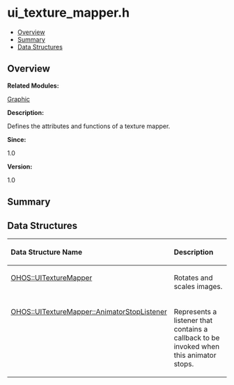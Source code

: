 # ui\_texture\_mapper.h<a name="EN-US_TOPIC_0000001055198116"></a>

-   [Overview](#section310667671165630)
-   [Summary](#section1242938407165630)
-   [Data Structures](#nested-classes)

## **Overview**<a name="section310667671165630"></a>

**Related Modules:**

[Graphic](graphic.md)

**Description:**

Defines the attributes and functions of a texture mapper. 

**Since:**

1.0

**Version:**

1.0

## **Summary**<a name="section1242938407165630"></a>

## Data Structures<a name="nested-classes"></a>

<a name="table747507895165630"></a>
<table><thead align="left"><tr id="row100009086165630"><th class="cellrowborder" valign="top" width="50%" id="mcps1.1.3.1.1"><p id="p2038007495165630"><a name="p2038007495165630"></a><a name="p2038007495165630"></a>Data Structure Name</p>
</th>
<th class="cellrowborder" valign="top" width="50%" id="mcps1.1.3.1.2"><p id="p677499480165630"><a name="p677499480165630"></a><a name="p677499480165630"></a>Description</p>
</th>
</tr>
</thead>
<tbody><tr id="row701765942165630"><td class="cellrowborder" valign="top" width="50%" headers="mcps1.1.3.1.1 "><p id="p1265604805165630"><a name="p1265604805165630"></a><a name="p1265604805165630"></a><a href="ohos-uitexturemapper.md">OHOS::UITextureMapper</a></p>
</td>
<td class="cellrowborder" valign="top" width="50%" headers="mcps1.1.3.1.2 "><p id="p441470129165630"><a name="p441470129165630"></a><a name="p441470129165630"></a>Rotates and scales images. </p>
</td>
</tr>
<tr id="row921187712165630"><td class="cellrowborder" valign="top" width="50%" headers="mcps1.1.3.1.1 "><p id="p1909963458165630"><a name="p1909963458165630"></a><a name="p1909963458165630"></a><a href="ohos-uitexturemapper-animatorstoplistener.md">OHOS::UITextureMapper::AnimatorStopListener</a></p>
</td>
<td class="cellrowborder" valign="top" width="50%" headers="mcps1.1.3.1.2 "><p id="p1852811141165630"><a name="p1852811141165630"></a><a name="p1852811141165630"></a>Represents a listener that contains a callback to be invoked when this animator stops. </p>
</td>
</tr>
</tbody>
</table>

